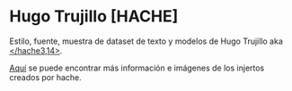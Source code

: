 # Hugo Trujillo [HACHE]

Estilo, fuente, muestra de dataset de texto y modelos de Hugo Trujillo aka [</hache3,14>](https://hacheg.github.io/myArtPortafolio/index.html).

[Aquí](https://bejucoo.github.io/injertos/participantes/hache) se puede encontrar más información e imágenes de los injertos creados por hache.